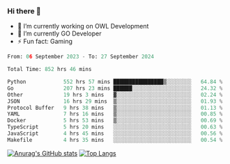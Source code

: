 ### Hi there 👋 

- 🔭 I’m currently working on OWL Development
- 🌱 I’m currently GO Developer
-  ⚡ Fun fact: Gaming
  
  <!--
- 👯 I’m looking to collaborate on ...
- 🤔 I’m looking for help with ...
- 💬 Ask me about ...
- 📫 How to reach me: ...
- 😄 Pronouns: ...
-->

<!--START_SECTION:waka-->

```python
From: 06 September 2023 - To: 27 September 2024

Total Time: 852 hrs 46 mins

Python            552 hrs 57 mins ████████████████▒░░░░░░░░   64.84 %
Go                207 hrs 23 mins ██████░░░░░░░░░░░░░░░░░░░   24.32 %
Other             19 hrs 3 mins   ▓░░░░░░░░░░░░░░░░░░░░░░░░   02.24 %
JSON              16 hrs 29 mins  ▒░░░░░░░░░░░░░░░░░░░░░░░░   01.93 %
Protocol Buffer   9 hrs 38 mins   ▒░░░░░░░░░░░░░░░░░░░░░░░░   01.13 %
YAML              7 hrs 16 mins   ▒░░░░░░░░░░░░░░░░░░░░░░░░   00.85 %
Docker            5 hrs 53 mins   ▒░░░░░░░░░░░░░░░░░░░░░░░░   00.69 %
TypeScript        5 hrs 20 mins   ░░░░░░░░░░░░░░░░░░░░░░░░░   00.63 %
JavaScript        4 hrs 45 mins   ░░░░░░░░░░░░░░░░░░░░░░░░░   00.56 %
Makefile          4 hrs 35 mins   ░░░░░░░░░░░░░░░░░░░░░░░░░   00.54 %
```

<!--END_SECTION:waka-->

[![Anurag's GitHub stats](https://github-readme-stats.vercel.app/api?username=aebalz&show_icons=true&theme=codeSTACKr)](https://github.com/anuraghazra/github-readme-stats)
[![Top Langs](https://github-readme-stats.vercel.app/api/top-langs/?username=aebalz&layout=compact&card_width=350&theme=codeSTACKr)](https://github.com/anuraghazra/github-readme-stats)
<!-- [![Readme Card](https://github-readme-stats.vercel.app/api/pin/?username=aebalz&repo=go-gin-gone&show_owner=true)](https://github.com/anuraghazra/github-readme-stats)-->
